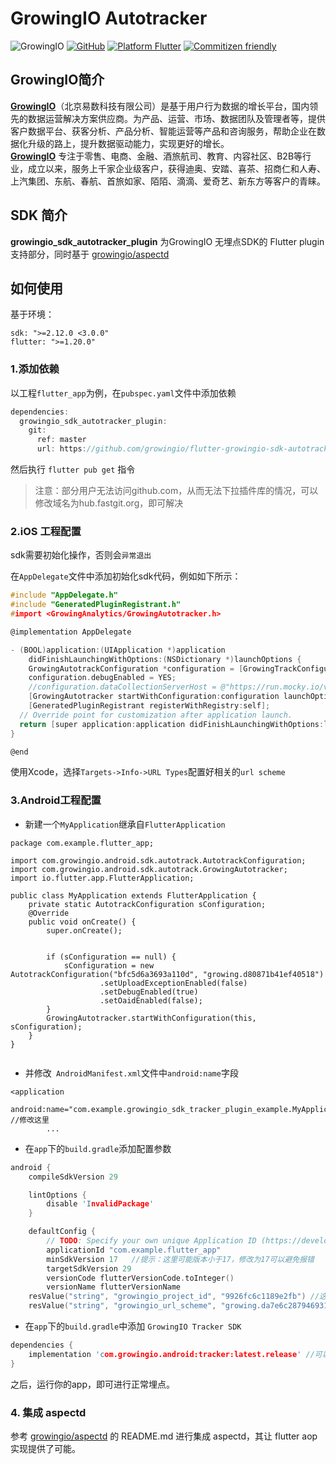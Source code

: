 GrowingIO Autotracker
======

![GrowingIO](https://www.growingio.com/vassets/images/home_v3/gio-logo-primary.svg)
[![GitHub](https://img.shields.io/github/license/growingio/flutter-growingio-sdk-autotracker-plugin)](https://github.com/growingio/growingio-sdk-ios-autotracker/blob/master/LICENSE)
[![Platform Flutter](https://img.shields.io/badge/platform-Flutter-brightgreen)]()
[![Commitizen friendly](https://img.shields.io/badge/commitizen-friendly-brightgreen.svg)](http://commitizen.github.io/cz-cli/)

## GrowingIO简介

[**GrowingIO**](https://www.growingio.com/)（北京易数科技有限公司）是基于用户行为数据的增长平台，国内领先的数据运营解决方案供应商。为产品、运营、市场、数据团队及管理者等，提供客户数据平台、获客分析、产品分析、智能运营等产品和咨询服务，帮助企业在数据化升级的路上，提升数据驱动能力，实现更好的增长。  
[**GrowingIO**](https://www.growingio.com/) 专注于零售、电商、金融、酒旅航司、教育、内容社区、B2B等行业，成立以来，服务上千家企业级客户，获得迪奥、安踏、喜茶、招商仁和人寿、上汽集团、东航、春航、首旅如家、陌陌、滴滴、爱奇艺、新东方等客户的青睐。

## SDK 简介

**growingio_sdk_autotracker_plugin** 为GrowingIO 无埋点SDK的 Flutter plugin支持部分，同时基于 [growingio/aspectd](https://github.com/growingio/aspectd) 

## 如何使用

基于环境：

```
sdk: ">=2.12.0 <3.0.0"
flutter: ">=1.20.0"
```

### 1.添加依赖

以工程`flutter_app`为例，在`pubspec.yaml`文件中添加依赖

```c
dependencies:
  growingio_sdk_autotracker_plugin:
    git:
      ref: master
      url: https://github.com/growingio/flutter-growingio-sdk-autotracker-plugin.git
```

然后执行 `flutter pub get` 指令

> 注意：部分用户无法访问github.com，从而无法下拉插件库的情况，可以修改域名为hub.fastgit.org，即可解决

### 2.iOS 工程配置

sdk需要初始化操作，否则会`异常退出`

在`AppDelegate`文件中添加初始化sdk代码，例如如下所示：

```c
#include "AppDelegate.h"
#include "GeneratedPluginRegistrant.h"
#import <GrowingAnalytics/GrowingAutotracker.h>

@implementation AppDelegate

- (BOOL)application:(UIApplication *)application
    didFinishLaunchingWithOptions:(NSDictionary *)launchOptions {
    GrowingAutotrackConfiguration *configuration = [GrowingTrackConfiguration configurationWithProjectId:@"0a1b4118dd954ec3bcc69da5138bdb96"];
    configuration.debugEnabled = YES;
    //configuration.dataCollectionServerHost = @"https://run.mocky.io/v3/08999138-a180-431d-a136-051f3c6bd306";
    [GrowingAutotracker startWithConfiguration:configuration launchOptions:launchOptions];
    [GeneratedPluginRegistrant registerWithRegistry:self];
  // Override point for customization after application launch.
  return [super application:application didFinishLaunchingWithOptions:launchOptions];
}

@end

```

使用Xcode，选择`Targets->Info->URL Types`配置好相关的`url scheme`

### 3.Android工程配置

- 新建一个`MyApplication`继承自`FlutterApplication`

```
package com.example.flutter_app;

import com.growingio.android.sdk.autotrack.AutotrackConfiguration;
import com.growingio.android.sdk.autotrack.GrowingAutotracker;
import io.flutter.app.FlutterApplication;

public class MyApplication extends FlutterApplication {
    private static AutotrackConfiguration sConfiguration;
    @Override
    public void onCreate() {
        super.onCreate();


        if (sConfiguration == null) {
            sConfiguration = new AutotrackConfiguration("bfc5d6a3693a110d", "growing.d80871b41ef40518")
                    .setUploadExceptionEnabled(false)
                    .setDebugEnabled(true)
                    .setOaidEnabled(false);
        }
        GrowingAutotracker.startWithConfiguration(this, sConfiguration);
    }
}


```

- 并修改` AndroidManifest.xml`文件中`android:name`字段

```
<application
        android:name="com.example.growingio_sdk_tracker_plugin_example.MyApplication" //修改这里
        ...
```

- 在`app`下的`build.gradle`添加配置参数

```c
android {
    compileSdkVersion 29

    lintOptions {
        disable 'InvalidPackage'
    }

    defaultConfig {
        // TODO: Specify your own unique Application ID (https://developer.android.com/studio/build/application-id.html).
        applicationId "com.example.flutter_app"
        minSdkVersion 17   //提示：这里可能版本小于17，修改为17可以避免报错
        targetSdkVersion 29
        versionCode flutterVersionCode.toInteger()
        versionName flutterVersionName
	resValue("string", "growingio_project_id", "9926fc6c1189e2fb") //这里是你的工程id
	resValue("string", "growingio_url_scheme", "growing.da7e6c2879469314") //这里是你的url scheme
```

- 在`app`下的`build.gradle`中添加 `GrowingIO Tracker SDK`

```c
dependencies {
    implementation 'com.growingio.android:tracker:latest.release' //可以指定你需要的版本 >3.0.0
}
```

之后，运行你的app，即可进行正常埋点。

### 4. 集成 aspectd

参考 [growingio/aspectd](https://github.com/growingio/aspectd) 的 README.md 进行集成 aspectd，其让 flutter aop 实现提供了可能。

